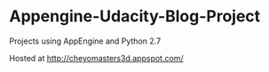 Appengine-Udacity-Blog-Project
==============================

Projects using AppEngine and Python 2.7

Hosted at http://cheyomasters3d.appspot.com/
